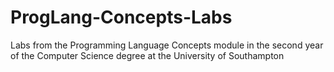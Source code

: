 # ProgLang-Concepts-Labs
Labs from the Programming Language Concepts module in the second year of the Computer Science degree at the University of Southampton
